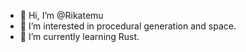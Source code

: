 - 👋 Hi, I’m @Rikatemu
- 👀 I’m interested in procedural generation and space.
- 🌱 I’m currently learning Rust.
